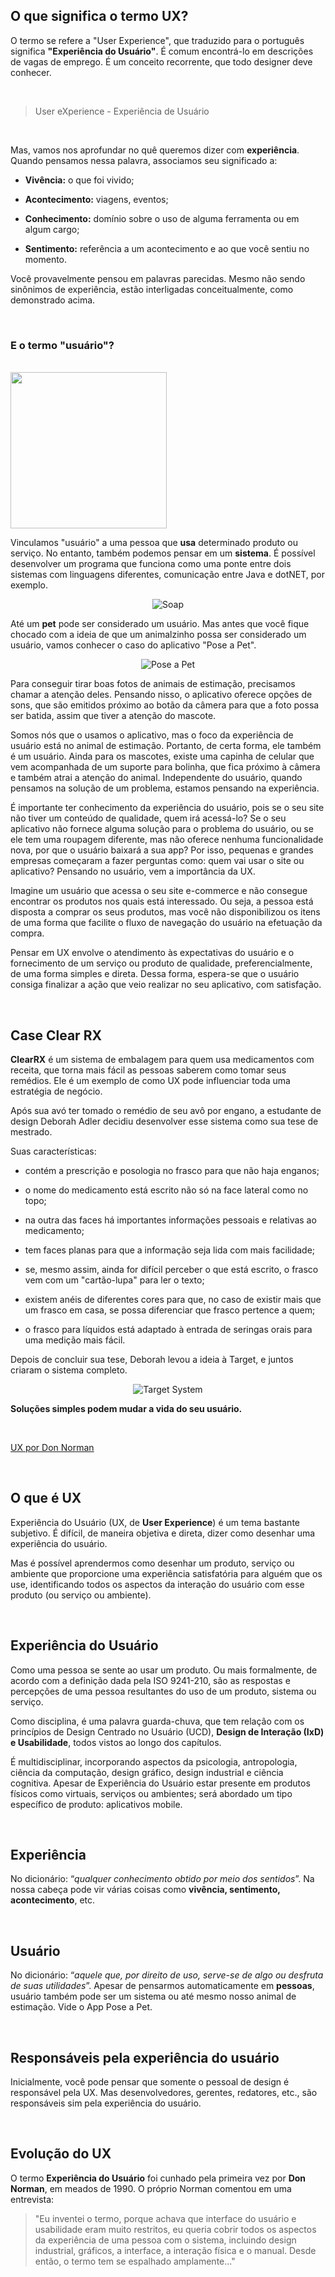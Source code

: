 ## O que significa o termo UX?

O termo se refere a "User Experience", que traduzido para o português significa **"Experiência do Usuário"**. É comum encontrá-lo em descrições de vagas de emprego. É um conceito recorrente, que todo designer deve conhecer.

<br>

> User eXperience - Experiência de Usuário 

<br>

Mas, vamos nos aprofundar no quê queremos dizer com **experiência**. Quando pensamos nessa palavra, associamos seu significado a:

+ **Vivência:** o que foi vivido;

+ **Acontecimento:** viagens, eventos;

+ **Conhecimento:** domínio sobre o uso de alguma ferramenta ou em algum cargo;

+ **Sentimento:** referência a um acontecimento e ao que você sentiu no momento.

Você provavelmente pensou em palavras parecidas. Mesmo não sendo sinônimos de experiência, estão interligadas conceitualmente, como demonstrado acima.

<br>

### E o termo "usuário"?

<br>

<img src="images/user.png" align="center" width="250">  

<br>

Vinculamos "usuário" a uma pessoa que **usa** determinado produto ou serviço. No entanto, também podemos pensar em um **sistema**. É possível desenvolver um programa que funciona como uma ponte entre dois sistemas com linguagens diferentes, comunicação entre Java e dotNET, por exemplo.

<div align="center">

![Soap](images/soap.png)

</div>

Até um **pet** pode ser considerado um usuário. Mas antes que você fique chocado com a ideia de que um animalzinho possa ser considerado um usuário, vamos conhecer o caso do aplicativo "Pose a Pet".

<div align="center">

![Pose a Pet](images/pose-pet.png)

</div>

Para conseguir tirar boas fotos de animais de estimação, precisamos chamar a atenção deles. Pensando nisso, o aplicativo oferece opções de sons, que são emitidos próximo ao botão da câmera para que a foto possa ser batida, assim que tiver a atenção do mascote.

Somos nós que o usamos o aplicativo, mas o foco da experiência de usuário está no animal de estimação. Portanto, de certa forma, ele também é um usuário. Ainda para os mascotes, existe uma capinha de celular que vem acompanhada de um suporte para bolinha, que fica próximo à câmera e também atrai a atenção do animal. Independente do usuário, quando pensamos na solução de um problema, estamos pensando na experiência.

É importante ter conhecimento da experiência do usuário, pois se o seu site não tiver um conteúdo de qualidade, quem irá acessá-lo? Se o seu aplicativo não fornece alguma solução para o problema do usuário, ou se ele tem uma roupagem diferente, mas não oferece nenhuma funcionalidade nova, por que o usuário baixará a sua app? Por isso, pequenas e grandes empresas começaram a fazer perguntas como: quem vai usar o site ou aplicativo? Pensando no usuário, vem a importância da UX.

Imagine um usuário que acessa o seu site e-commerce e não consegue encontrar os produtos nos quais está interessado. Ou seja, a pessoa está disposta a comprar os seus produtos, mas você não disponibilizou os itens de uma forma que facilite o fluxo de navegação do usuário na efetuação da compra.

Pensar em UX envolve o atendimento às expectativas do usuário e o fornecimento de um serviço ou produto de qualidade, preferencialmente, de uma forma simples e direta. Dessa forma, espera-se que o usuário consiga finalizar a ação que veio realizar no seu aplicativo, com satisfação.

<br>

## Case Clear RX

**ClearRX** é um sistema de embalagem para quem usa medicamentos com receita, que torna mais fácil as pessoas saberem como tomar seus remédios. Ele é um exemplo de como UX pode influenciar toda uma estratégia de negócio.

Após sua avó ter tomado o remédio de seu avô por engano, a estudante de design Deborah Adler decidiu desenvolver esse sistema como sua tese de mestrado.

Suas características:

+ contém a prescrição e posologia no frasco para que não haja enganos;

+ o nome do medicamento está escrito não só na face lateral como no topo;

+ na outra das faces há importantes informações pessoais e relativas ao medicamento;

+ tem faces planas para que a informação seja lida com mais facilidade;

+ se, mesmo assim, ainda for difícil perceber o que está escrito, o frasco vem com um "cartão-lupa" para ler o texto;

+ existem anéis de diferentes cores para que, no caso de existir mais que um frasco em casa, se possa diferenciar que frasco pertence a quem;

+ o frasco para líquidos está adaptado à entrada de seringas orais para uma medição mais fácil.


Depois de concluir sua tese, Deborah levou a ideia à Target, e juntos criaram o sistema completo.

<div align="center">

![Target System](images/target_system.jpg)

</div>

**Soluções simples podem mudar a vida do seu usuário.**

<br>

[UX por Don Norman](https://www.youtube.com/watch?v=9BdtGjoIN4E&ab_channel=NNgroup)

<br>

## O que é UX

Experiência do Usuário (UX, de **User Experience**) é um tema bastante subjetivo. É difícil, de maneira objetiva e direta, dizer como desenhar uma experiência do usuário.

Mas é possível aprendermos como desenhar um produto, serviço ou ambiente que proporcione uma experiência satisfatória para alguém que os use, identificando todos os aspectos da interação do usuário com esse produto (ou serviço ou ambiente).

<br>

## Experiência do Usuário

Como uma pessoa se sente ao usar um produto. Ou mais formalmente, de acordo com a definição dada pela ISO 9241-210, são as respostas e percepções de uma pessoa resultantes do uso de um produto, sistema ou serviço.

Como disciplina, é uma palavra guarda-chuva, que tem relação com os princípios de Design Centrado no Usuário (UCD), **Design de Interação (IxD) e Usabilidade**, todos vistos ao longo dos capítulos.

É multidisciplinar, incorporando aspectos da psicologia, antropologia, ciência da computação, design gráfico, design industrial e ciência cognitiva. Apesar de Experiência do Usuário estar presente em produtos físicos como virtuais, serviços ou ambientes; será abordado um tipo específico de produto: aplicativos mobile.

<br>

## Experiência

No dicionário: “*qualquer conhecimento obtido por meio dos sentidos*”. Na nossa cabeça pode vir várias coisas como **vivência, sentimento, acontecimento**, etc.

<br>

## Usuário

No dicionário: “*aquele que, por direito de uso, serve-se de algo ou desfruta de suas utilidades*”. Apesar de pensarmos automaticamente em **pessoas**, usuário também pode ser um sistema ou até mesmo nosso animal de estimação. Vide o App Pose a Pet.

<br>

## Responsáveis pela experiência do usuário

Inicialmente, você pode pensar que somente o pessoal de design é responsável pela UX. Mas desenvolvedores, gerentes, redatores, etc., são responsáveis sim pela experiência do usuário.

<br>

## Evolução do UX

O termo **Experiência do Usuário** foi cunhado pela primeira vez por **Don Norman**, em meados de 1990. O próprio Norman comentou em uma entrevista:

> "Eu inventei o termo, porque achava que interface do usuário e usabilidade eram muito restritos, eu queria cobrir todos os aspectos da experiência de uma pessoa com o sistema, incluindo design industrial, gráficos, a interface, a interação física e o manual. Desde então, o termo tem se espalhado amplamente..."
